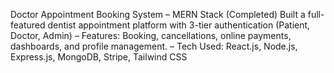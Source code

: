 Doctor Appointment Booking System – MERN Stack (Completed) Built a full-featured dentist appointment platform with 3-tier authentication (Patient, Doctor, Admin) – Features: Booking, cancellations, online payments, dashboards, and profile management. – Tech Used: React.js, Node.js, Express.js, MongoDB, Stripe, Tailwind CSS
